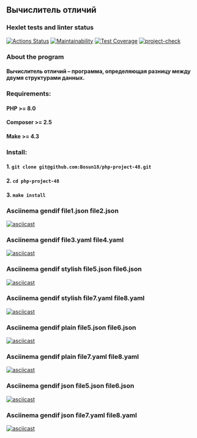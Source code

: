 ## Вычислитель отличий
### Hexlet tests and linter status
[![Actions Status](https://github.com/Bosun18/php-project-48/workflows/hexlet-check/badge.svg)](https://github.com/Bosun18/php-project-48/actions)
[![Maintainability](https://api.codeclimate.com/v1/badges/d99d922887e56fc82ffb/maintainability)](https://codeclimate.com/github/Bosun18/php-project-48/maintainability)
[![Test Coverage](https://api.codeclimate.com/v1/badges/d99d922887e56fc82ffb/test_coverage)](https://codeclimate.com/github/Bosun18/php-project-48/test_coverage)
[![project-check](https://github.com/Bosun18/php-project-48/actions/workflows/project-check.yml/badge.svg)](https://github.com/Bosun18/php-project-48/actions/workflows/project-check.yml)
### About the program
#### Вычислитель отличий – программа, определяющая разницу между двумя структурами данных.
### Requirements:
#### PHP >= 8.0
#### Composer >= 2.5
#### Make >= 4.3
### Install:
#### 1. `git clone git@github.com:Bosun18/php-project-48.git`
#### 2. `cd php-project-48`
#### 3. `make install`
### Asciinema gendif file1.json file2.json
[![asciicast](https://asciinema.org/a/tfYg75aLPYN9iUsNhcoVyWNkQ.svg)](https://asciinema.org/a/tfYg75aLPYN9iUsNhcoVyWNkQ)
### Asciinema gendif file3.yaml file4.yaml
[![asciicast](https://asciinema.org/a/jm1qc4dSzM1WPRi83J3rQPMdp.svg)](https://asciinema.org/a/jm1qc4dSzM1WPRi83J3rQPMdp)
### Asciinema gendif stylish file5.json file6.json
[![asciicast](https://asciinema.org/a/victe1nc8W5WlUGWEwSBvOSCe.svg)](https://asciinema.org/a/victe1nc8W5WlUGWEwSBvOSCe)
### Asciinema gendif stylish file7.yaml file8.yaml
[![asciicast](https://asciinema.org/a/Eyz9IfmrjgJb2IvnlxmNrbbZd.svg)](https://asciinema.org/a/Eyz9IfmrjgJb2IvnlxmNrbbZd)
### Asciinema gendif plain file5.json file6.json
[![asciicast](https://asciinema.org/a/3ytD2DRCoGZ3OhUgcNPk9xdpj.svg)](https://asciinema.org/a/3ytD2DRCoGZ3OhUgcNPk9xdpj)
### Asciinema gendif plain file7.yaml file8.yaml
[![asciicast](https://asciinema.org/a/QoxrbZxn2pCNPMjQQhlRWZeOZ.svg)](https://asciinema.org/a/QoxrbZxn2pCNPMjQQhlRWZeOZ)
### Asciinema gendif json file5.json file6.json
[![asciicast](https://asciinema.org/a/ucKZHHnn1xefFFZX0fUP2Eqek.svg)](https://asciinema.org/a/ucKZHHnn1xefFFZX0fUP2Eqek)
### Asciinema gendif json file7.yaml file8.yaml
[![asciicast](https://asciinema.org/a/O97xUzRKjz2uUaa9BqN86dkHj.svg)](https://asciinema.org/a/O97xUzRKjz2uUaa9BqN86dkHj)
